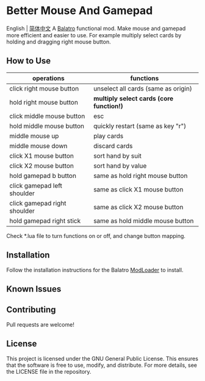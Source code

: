 # Better Mouse And Gamepad
English | [简体中文](/README-ZH.md)
A [Balatro](https://store.steampowered.com/app/2379780/Balatro/) functional mod. Make mouse and gamepad more efficient and easier to use. For example multiply select cards by holding and dragging right mouse button.

## How to Use
| operations | functions |
|--|--|
| click right mouse button | unselect all cards (same as origin) |
| hold right mouse button | **multiply select cards (core function!)** |
| click middle mouse button | esc |
| hold middle mouse button | quickly restart (same as key "r") |
| middle mouse up | play cards |
| middle mouse down | discard cards |
| click X1 mouse button | sort hand by suit |
| click X2 mouse button | sort hand by value |
| hold gamepad b button | same as hold right mouse button |
| click gamepad left shoulder | same as click X1 mouse button |
| click gamepad right shoulder | same as click X2 mouse button |
| hold gamepad right stick | same as hold middle mouse button |

Check *.lua file to turn functions on or off, and change button mapping.

## Installation
Follow the installation instructions for the Balatro [ModLoader](https://github.com/Steamopollys/Steamodded/tree/0.6.0) to install.

## Known Issues

## Contributing
Pull requests are welcome!

## License
This project is licensed under the GNU General Public License. This ensures that the software is free to use, modify, and distribute. For more details, see the LICENSE file in the repository.
